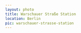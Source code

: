```yaml
---
layout: photo
title: Warschauer Straße‎ Station
location: Berlin
pic: warschauer-strasse-station
---
```

